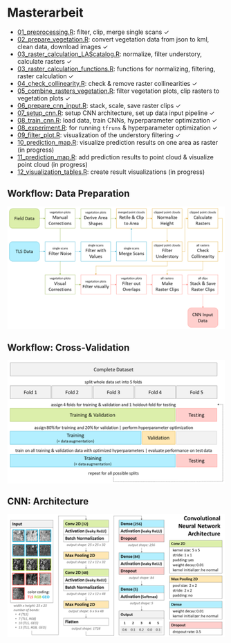 # Masterarbeit 

* <a href ="https://github.com/zoeschindler/masterarbeit/blob/main/01_preprocessing.R">01_preprocessing.R</a>: filter, clip, merge single scans ✓<br>
* <a href = "https://github.com/zoeschindler/masterarbeit/blob/main/02_prepare_vegetation.R">02_prepare_vegetation.R</a>: convert vegetation data from json to kml, clean data, download images ✓<br>
* <a href = "https://github.com/zoeschindler/masterarbeit/blob/main/03_raster_calculation_LAScatalog.R">03_raster_calculation_LAScatalog.R</a>: normalize, filter understory, calculate rasters ✓<br>
* <a href = "https://github.com/zoeschindler/masterarbeit/blob/main/03_raster_calculation_functions.R">03_raster_calculation_functions.R</a>: functions for normalizing, filtering, raster calculation ✓<br>
* <a href = "https://github.com/zoeschindler/masterarbeit/blob/main/04_check_collinearity.R">04_check_collinearity.R</a>: check & remove raster collinearities ✓<br>
* <a href = "https://github.com/zoeschindler/masterarbeit/blob/main/05_combine_rasters_vegetation.R">05_combine_rasters_vegetation.R</a>: filter vegetation plots, clip rasters to vegetation plots ✓<br>
* <a href = "https://github.com/zoeschindler/masterarbeit/blob/main/06_prepare_cnn_input.R">06_prepare_cnn_input.R</a>: stack, scale, save raster clips ✓<br>
* <a href = "https://github.com/zoeschindler/masterarbeit/blob/main/07_setup_cnn.R">07_setup_cnn.R</a>: setup CNN architecture, set up data input pipeline ✓<br>
* <a href = "https://github.com/zoeschindler/masterarbeit/blob/main/08_train_cnn.R">08_train_cnn.R</a>: load data, train CNNs, hyperparameter optimization ✓<br>
* <a href = "https://github.com/zoeschindler/masterarbeit/blob/main/08_experiment.R">08_experiment.R</a>: for running `tfruns` & hyperparameter optimization ✓<br>
* <a href = "https://github.com/zoeschindler/masterarbeit/blob/main/09_filter_plot.R">09_filter_plot.R</a>: visualization of the understory filtering ✓<br>
* <a href = "https://github.com/zoeschindler/masterarbeit/blob/main/10_prediction_map.R">10_prediction_map.R</a>: visualize prediction results on one area as raster (in progress)<br>
* <a href = "https://github.com/zoeschindler/masterarbeit/blob/main/11_prediction_points.R">11_prediction_map.R</a>: add prediction results to point cloud & visualize point cloud (in progress)<br>
* <a href = "https://github.com/zoeschindler/masterarbeit/blob/main/12_visualization_tables.R ">12_visualization_tables.R</a>: create result visualizations (in progress)<br>

## Workflow: Data Preparation

<img align="center" src="https://github.com/zoeschindler/masterarbeit/blob/main/Visualisierung_Workflow_1.png">

## Workflow: Cross-Validation

<img align="center" src="https://github.com/zoeschindler/masterarbeit/blob/main/Visualisierung_Workflow_2.png">

## CNN: Architecture

<img align="center" src="https://github.com/zoeschindler/masterarbeit/blob/main/Visualisierung_Architektur.png">
